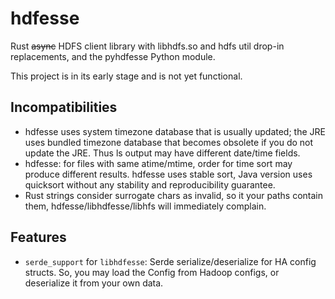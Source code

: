 # hdfesse

Rust ~~async~~ HDFS client library with libhdfs.so and hdfs util drop-in
replacements, and the pyhdfesse Python module.

This project is in its early stage and is not yet functional.

## Incompatibilities

  + hdfesse uses system timezone database that is usually updated; the
    JRE uses bundled timezone database that becomes obsolete if you do
    not update the JRE.  Thus ls output may have different date/time
    fields.
  + hdfesse: for files with same atime/mtime, order for time sort may
    produce different results.  hdfesse uses stable sort, Java version
    uses quicksort without any stability and reproducibility
    guarantee.
  + Rust strings consider surrogate chars as invalid, so it your paths
    contain them, hdfesse/libhdfesse/libhfs will immediately complain.

## Features

  + `serde_support` for `libhdfesse`: Serde serialize/deserialize for HA config
    structs.  So, you may load the Config from Hadoop configs, or deserialize
    it from your own data.
